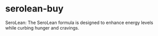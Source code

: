 # serolean-buy
SeroLean: The SeroLean formula is designed to enhance energy levels while curbing hunger and cravings.
